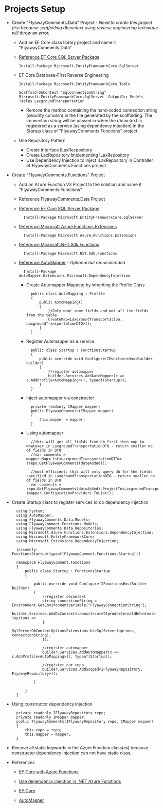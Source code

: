 # Projects Setup

- Create "FlyawayComments.Data" Project - _Need to create this project first because scaffolding dbcontext using reverse engineering technique will throw an error._

  - Add an EF Core class library project and name it "FlyawayComments.Data"

  - [Reference EF Core SQL Server Package](https://www.nuget.org/packages/Microsoft.EntityFrameworkCore.SqlServer)

        Install-Package Microsoft.EntityFrameworkCore.SqlServer

  - EF Core Database-First Reverse Engineering

        Install-Package Microsoft.EntityFrameworkCore.Tools

        Scaffold-DbContext "SqlConnectionString" Microsoft.EntityFrameworkCore.SqlServer -OutputDir Models -Tables LaxgroundTransportation

    - Remove the method containing the hard-coded connection string (security concern) in the file generated by the scaffolding. The connection string will be passed in when the dbcontext is registered as a service (using dependency injection) in the Startup class of "FlyawayComments.Functions" project.

  - Use Repository Pattern
    - Create Interface ILaxRespository
    - Create LaxRepository Implementing ILaxRepository
    - Use Dependency Injection to inject ILaxRepository in Controller of FlyawayComments.Functions project

* Create "FlyawayComments.Functions" Project

  - Add an Azure Function V3 Project to the solution and name it "FlyawayComments.Functions"

  - Reference FlyawayComments.Data Project

  - [Reference EF Core SQL Server Package](https://www.nuget.org/packages/Microsoft.EntityFrameworkCore.SqlServer)

          Install-Package Microsoft.EntityFrameworkCore.SqlServer

  - [Reference Microsoft.Azure.Functions.Extensions](https://www.nuget.org/packages/Microsoft.Azure.Functions.Extensions/)

          Install-Package Microsoft.Azure.Functions.Extensions

  - [Reference Microsoft.NET.Sdk.Functions](https://www.nuget.org/packages/Microsoft.NET.Sdk.Functions/)

          Install-Package Microsoft.NET.Sdk.Functions

  - [Reference AutoMapper](https://www.nuget.org/packages/AutoMapper.Extensions.Microsoft.DependencyInjection) - _Optional but recommended_

          Install-Package AutoMapper.Extensions.Microsoft.DependencyInjection

    - Create Automapper Mapping by inheriting the Profile Class

            public class AutoMapping : Profile
            {
                public AutoMapping()
                {
                    //Only want some fields and not all the fields from the table
                    CreateMap<LaxgroundTransportation, LaxgroundTransportationDTO>();
                }
            }

    - Register Automapper as a service

            public class Startup : FunctionsStartup
            {
                public override void Configure(IFunctionsHostBuilder builder)
                {
                    //register automapper
                    builder.Services.AddAutoMapper(c => c.AddProfile<AutoMapping>(), typeof(Startup));
                }
            }

    - Inject automapper via constructor

            private readonly IMapper mapper;
            public FlyawayComments(IMapper mapper)
            {
                this.mapper = mapper;
            }

    - Using automapper

            //this will get all fields from db first then map to whatever in LaxgroundTransportationDTO - return smaller no of fields in DTO
            //var comments = mapper.Map<List<LaxgroundTransportationDTO>>(repo.GetFlyawayComments(dateAdded));

            //most efficient: this will only query db for the fields specified in LaxgroundTransportationDTO - return smaller no of fields in DTO
            var comments = repo.GetFlyawayComments(dateAdded).ProjectTo<LaxgroundTransportationDTO>(mapper.ConfigurationProvider).ToList();

- Create Startup class to register services to do dependency injection

        using System;
        using AutoMapper;
        using FlyawayComments.Data.Models;
        using FlyawayComment.Functions.Models;
        using FlyawayComments.Data.Repositories;
        using Microsoft.Azure.Functions.Extensions.DependencyInjection;
        using Microsoft.EntityFrameworkCore;
        using Microsoft.Extensions.DependencyInjection;

        [assembly: FunctionsStartup(typeof(FlyawayComment.Functions.Startup))]

        namespace FlyawayComment.Functions
        {
            public class Startup : FunctionsStartup
            {

                public override void Configure(IFunctionsHostBuilder builder)
                {
                    //register dbcontext
                    string connectionString = Environment.GetEnvironmentVariable("FlyawayConnectionString");
                    builder.Services.AddDbContext<lawasitecore91prodexternaldbContext>(options =>
                    {
                        SqlServerDbContextOptionsExtensions.UseSqlServer(options, connectionString);
                    });

                    //register automapper
                    builder.Services.AddAutoMapper(c => c.AddProfile<AutoMapping>(), typeof(Startup));

                    //register our repo
                    builder.Services.AddScoped<IFlyawayRepository, FlyawayRepository>();

                }

            }
        }

- Using constructor dependency injection

        private readonly IFlyawayRepository repo;
        private readonly IMapper mapper;
        public FlyawayComments(IFlyawayRepository repo, IMapper mapper)
        {
            this.repo = repo;
            this.mapper = mapper;
        }

- Remove all static keywords in the Azure Function class(es) because constructor dependency injection can not have static class.

- References

  - [EF Core with Azure Functions](https://markheath.net/post/ef-core-di-azure-functions)

  - [Use dependency injection in .NET Azure Functions](https://docs.microsoft.com/en-us/azure/azure-functions/functions-dotnet-dependency-injection)

  - [EF Core](https://www.entityframeworktutorial.net/efcore/create-model-for-existing-database-in-ef-core.aspx)

  - [AutoMapper](https://www.codementor.io/@zedotech/how-to-using-automapper-on-asp-net-core-3-0-via-dependencyinjection-zq497lzsq)
